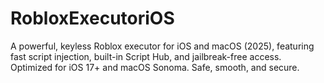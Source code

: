 # RobloxExecutoriOS
A powerful, keyless Roblox executor for iOS and macOS (2025), featuring fast script injection, built-in Script Hub, and jailbreak-free access. Optimized for iOS 17+ and macOS Sonoma. Safe, smooth, and secure.
